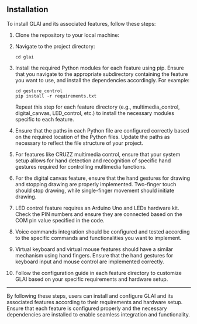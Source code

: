 

## Installation

To install GLAI and its associated features, follow these steps:

1. Clone the repository to your local machine: 
2. Navigate to the project directory:
   ```
   cd glai
   ```

3. Install the required Python modules for each feature using pip. Ensure that you navigate to the appropriate subdirectory containing the feature you want to use, and install the dependencies accordingly. For example:
   ```
   cd gesture_control
   pip install -r requirements.txt
   ```
   Repeat this step for each feature directory (e.g., multimedia_control, digital_canvas, LED_control, etc.) to install the necessary modules specific to each feature.

4. Ensure that the paths in each Python file are configured correctly based on the required location of the Python files. Update the paths as necessary to reflect the file structure of your project.

5. For features like CRUZZ multimedia control, ensure that your system setup allows for hand detection and recognition of specific hand gestures required for controlling multimedia functions.

6. For the digital canvas feature, ensure that the hand gestures for drawing and stopping drawing are properly implemented. Two-finger touch should stop drawing, while single-finger movement should initiate drawing.

7. LED control feature requires an Arduino Uno and LEDs hardware kit. Check the PIN numbers and ensure they are connected based on the COM pin value specified in the code.

8. Voice commands integration should be configured and tested according to the specific commands and functionalities you want to implement.

9. Virtual keyboard and virtual mouse features should have a similar mechanism using hand fingers. Ensure that the hand gestures for keyboard input and mouse control are implemented correctly.

10. Follow the configuration guide in each feature directory to customize GLAI based on your specific requirements and hardware setup.

---

By following these steps, users can install and configure GLAI and its associated features according to their requirements and hardware setup. Ensure that each feature is configured properly and the necessary dependencies are installed to enable seamless integration and functionality.
